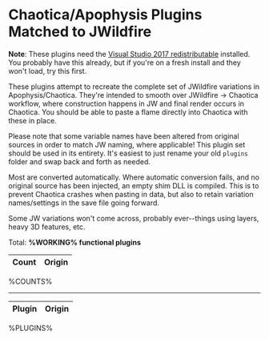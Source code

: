 # Chaotica/Apophysis Plugins Matched to JWildfire

**Note**: These plugins need the [Visual Studio 2017 redistributable](https://support.microsoft.com/en-us/help/2977003/the-latest-supported-visual-c-downloads) installed.  You probably have this already, but if you're on a fresh install and they won't load, try this first.

These plugins attempt to recreate the complete set of JWildfire variations in Apophysis/Chaotica.  They're intended to smooth over JWildfire -> Chaotica workflow, where construction happens in JW and final render occurs in Chaotica.  You should be able to paste a flame directly into Chaotica with these in place.

Please note that some variable names have been altered from original sources in order to match JW naming, where applicable!  This plugin set should be used in its entirety.  It's easiest to just rename your old `plugins` folder and swap back and forth as needed.

Most are converted automatically.  Where automatic conversion fails, and no original source has been injected, an empty shim DLL is compiled.  This is to prevent Chaotica crashes when pasting in data, but also to retain variation names/settings in the save file going forward.

Some JW variations won't come across, probably ever--things using layers, heavy 3D features, etc.

Total:  **%WORKING% functional plugins**

| Count | Origin |
|--|--|
%COUNTS%

---


|Plugin  | Origin  |
|--|--|
%PLUGINS%